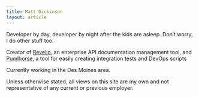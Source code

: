 ```yaml
---
title: Matt Dickinson
layout: article
---
```


Developer by day, developer by night after the kids are asleep. Don’t worry, I do other stuff too.

Creator of [Revelio](https://getrevelio.com), an enterprise API documentation management tool, and [Pumlhorse](http://pumlhorse.com),
a tool for easily creating integration tests and DevOps scripts

Currently working in the Des Moines area.

Unless otherwise stated, all views on this site are my own and not representative of any current or previous employer.
